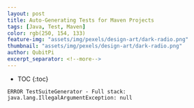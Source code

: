 ```yaml
---
layout: post
title: Auto-Generating Tests for Maven Projects
tags: [Java, Test, Maven]
color: rgb(250, 154, 133)
feature-img: "assets/img/pexels/design-art/dark-radio.png"
thumbnail: "assets/img/pexels/design-art/dark-radio.png"
author: QubitPi
excerpt_separator: <!--more-->
---
```


<!--more-->

* TOC
{:toc}



```
ERROR TestSuiteGenerator - Full stack: java.lang.IllegalArgumentException: null
```

